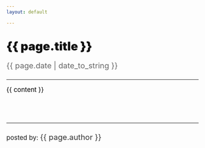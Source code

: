 ```yaml
---
layout: default

---
```


<style>

#blog_title {
    color: #111;
    font-size: 2.2em;
    font-weight: 900;
    padding-bottom: 10px;
    padding-top: 20px;
}
#blog_subtitle { 
    padding-bottom: 10px;
    padding-top: 10px;
    font-size: 1.2em;
}
#blog_date {   
    color: #666;
    font-size: 1.2em;
}
#blog_author {   
    color: #333;
    font-size: 1.2em;
}
#blog_post {   
    color:#000;
    font-size:1.2em;  
    line-height: 150%;
    padding-bottom: 60px;
}

</style>

<!-- ============ CONTENT ============ -->
<div id="container">
	<div id="blog_title" class="post">
		{{ page.title }}
	</div>
    <div id="blog_subtitle" class="post">
		<span id="blog_date">{{ page.date | date_to_string }}</span>
	</div>
    <hr/>	
    <div id="blog_post" class="post">
		{{ content }}
	</div>
    <hr/>
    <div id="blog_subtitle" class="post">
        posted by: <span id="blog_author">{{ page.author }}</span>
	</div>
</div>